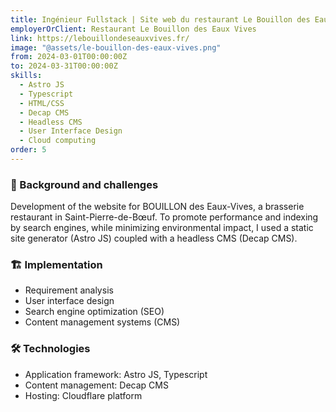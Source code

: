 ```yaml
---
title: Ingénieur Fullstack | Site web du restaurant Le Bouillon des Eaux Vives
employerOrClient: Restaurant Le Bouillon des Eaux Vives
link: https://lebouillondeseauxvives.fr/
image: "@assets/le-bouillon-des-eaux-vives.png"
from: 2024-03-01T00:00:00Z
to: 2024-03-31T00:00:00Z
skills:
  - Astro JS
  - Typescript
  - HTML/CSS
  - Decap CMS
  - Headless CMS
  - User Interface Design
  - Cloud computing
order: 5
---
```


### 📖 Background and challenges

Development of the website for BOUILLON des Eaux-Vives, a brasserie restaurant in Saint-Pierre-de-Bœuf. To promote performance and indexing by search engines, while minimizing environmental impact, I used a static site generator (Astro JS) coupled with a headless CMS (Decap CMS).

### 🏗️ Implementation

- Requirement analysis
- User interface design
- Search engine optimization (SEO)
- Content management systems (CMS)

### 🛠️ Technologies

- Application framework: Astro JS, Typescript
- Content management: Decap CMS
- Hosting: Cloudflare platform
